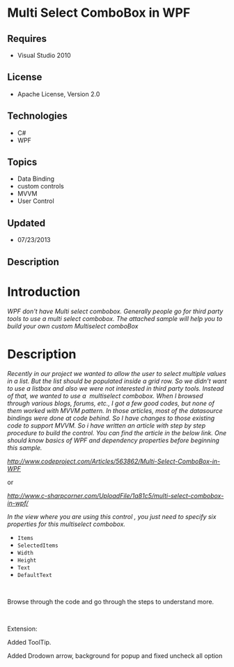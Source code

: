 # Multi Select ComboBox in WPF
## Requires
- Visual Studio 2010
## License
- Apache License, Version 2.0
## Technologies
- C#
- WPF
## Topics
- Data Binding
- custom controls
- MVVM
- User Control
## Updated
- 07/23/2013
## Description

<h1>Introduction</h1>
<p><em><em>WPF don't have Multi select combobox. Generally people go for third party tools to use a multi select combobox. The attached sample will help you to build your own custom Multiselect comboBox</em></em></p>
<h1>Description</h1>
<p><em><span>Recently in our project we wanted to allow the user to select multiple values in a list. But the list should be populated inside a grid row. So we didn&rsquo;t want to use a listbox and also we were not interested in third party tools. Instead
 of that, we wanted to use a&nbsp; multiselect combobox. When I browsed through various blogs, forums, etc., I got a few good codes, but none of them worked with MVVM pattern. In those articles, most of the datasource bindings were done at code behind. So I
 have changes to those existing code to support MVVM. So i have written an article with step by step procedure</span>&nbsp;to build the control. You can find the article in the below link. One should know basics of WPF and dependency properties before beginning
 this sample.</em></p>
<p><em><a title="http://www.codeproject.com/Articles/563862/Multi-Select-ComboBox-in-WPF" href="http://www.codeproject.com/Articles/563862/Multi-Select-ComboBox-in-WPF" target="_blank">http://www.codeproject.com/Articles/563862/Multi-Select-ComboBox-in-WPF</a></em></p>
<p>or</p>
<p><em><a href="http://www.c-sharpcorner.com/UploadFile/1a81c5/multi-select-combobox-in-wpf/" target="_blank">http://www.c-sharpcorner.com/UploadFile/1a81c5/multi-select-combobox-in-wpf/</a><br>
</em></p>
<p><em>In the view where you are using this control , you just need to specify six properties for this multiselect combobox.</em></p>
<ul class="property">
<li><code>Items</code> </li><li><code>SelectedItems</code> </li><li><code>Width</code> </li><li><code>Height</code> </li><li><code>Text</code> </li><li><code>DefaultText</code> </li></ul>
<p><em><br>
</em></p>
<p>Browse through the code and go through the steps to understand more.</p>
<p>&nbsp;</p>
<p>Extension:</p>
<p>Added ToolTip.</p>
<p>Added Drodown arrow, background for popup and fixed uncheck all option</p>
<p><em><br>
</em></p>
<ul>
</ul>
